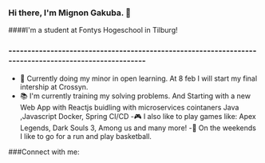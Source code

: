 ### Hi there, I'm Mignon Gakuba. 👋 

####I'm a student at Fontys Hogeschool in Tilburg!

### -----------------------------------------------------------------------------------------------------
  - 🏫 Currently doing my minor in open learning.  At 8 feb  I will start my final intership at Crossyn.
  - 📚 I'm currently training my solving problems. And Starting with a new Web App with Reactjs buidling with microservices cointaners Java ,Javascript Docker, Spring CI/CD 
  -🎮 I also like to play games like: Apex Legends, Dark Souls 3, Among us and many more!
  -🌲 On the weekends I like to go for a run and play basketball.


###Connect with me:
